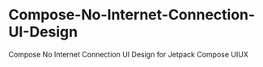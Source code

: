 # Compose-No-Internet-Connection-UI-Design
Compose No Internet Connection UI Design for Jetpack Compose UIUX

